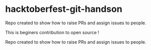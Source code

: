 # hacktoberfest-git-handson

Repo created to show how to raise PRs and assign issues to people.

This is beginers contribution to open source !

Repo  created to show how to raise PRs and assign issues to people.

